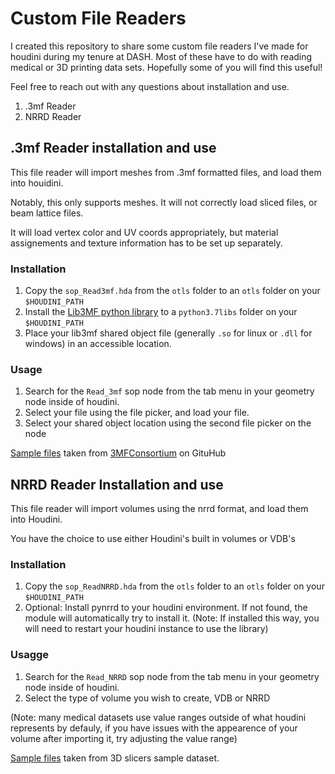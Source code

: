 # Custom File Readers

I created this repository to share some custom file readers I've made for houdini
during my tenure at DASH. Most of these have to do with reading medical or 3D printing
data sets. Hopefully some of you will find this useful!

Feel free to reach out with any questions about installation and use.

1. .3mf Reader
1. NRRD Reader

## .3mf Reader installation and use

This file reader will import meshes from .3mf formatted files, and load them into houidini.

Notably, this only supports meshes. It will not correctly load sliced files, or beam
lattice files.

It will load vertex color and UV coords appropriately, but material assignements and
texture information has to be set up separately.

### Installation
1. Copy the `sop_Read3mf.hda` from the `otls` folder to an `otls` folder on your
`$HOUDINI_PATH`
1. Install the [Lib3MF python library](https://github.com/3MFConsortium/lib3mf/releases)
to a `python3.7libs` folder on your `$HOUDINI_PATH`
1. Place your lib3mf shared object file (generally `.so` for linux or `.dll` for windows)
in an accessible location.

### Usage
1. Search for the `Read_3mf` sop node from the tab menu in your geometry node inside of
houdini.
1. Select your file using the file picker, and load your file.
1. Select your shared object location using the second file picker on the node

[Sample files](https://github.com/3MFConsortium/3mf-samples) taken from
[3MFConsortium](https://github.com/3MFConsortium) on GituHub


## NRRD Reader Installation and use

This file reader will import volumes using the nrrd format, and load them into Houdini.

You have the choice to use either Houdini's built in volumes or VDB's


### Installation

1. Copy the `sop_ReadNRRD.hda` from the `otls` folder to an `otls` folder on your
`$HOUDINI_PATH`
1. Optional: Install pynrrd to your houdini environment. If not found, the module will
automatically try to install it. (Note: If installed this way, you will need to restart
your houdini instance to use the library)

### Usagge

1. Search for the `Read_NRRD` sop node from the tab menu in your geometry node inside of
houdini.
1. Select the type of volume you wish to create, VDB or NRRD

(Note: many medical datasets use value ranges outside of what houdini represents by defauly,
if you have issues with the appearence of your volume after importing it, try adjusting
the value range)

[Sample files](https://www.slicer.org/wiki/SampleData) taken from 3D slicers sample dataset.
